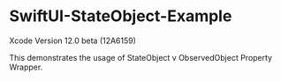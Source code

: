 # SwiftUI-StateObject-Example

Xcode Version 12.0 beta (12A6159)

This demonstrates the usage of StateObject v ObservedObject Property Wrapper.
